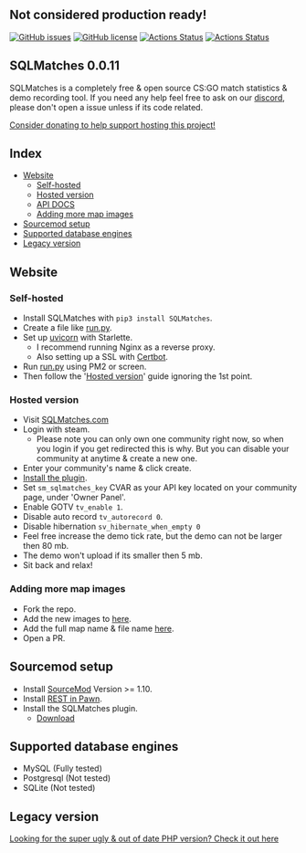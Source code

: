 ## Not considered production ready!

[![GitHub issues](https://img.shields.io/github/issues/WardPearce/SQLMatches)](https://github.com/WardPearce/SQLMatches/issues)
[![GitHub license](https://img.shields.io/github/license/WardPearce/SQLMatches)](https://github.com/WardPearce/SQLMatches/blob/master/LICENSE)
[![Actions Status](https://github.com/WardPearce/SQLMatches/workflows/Website/badge.svg)](https://github.com/WardPearce/SQLMatches/actions)
[![Actions Status](https://github.com/WardPearce/SQLMatches/workflows/Plugins/badge.svg)](https://github.com/WardPearce/SQLMatches/actions)

## SQLMatches 0.0.11
SQLMatches is a completely free & open source CS:GO match statistics & demo recording tool. If you need any help feel free to ask on our [discord](https://discord.gg/guYFTjt), please don't open a issue unless if its code related.

[Consider donating to help support hosting this project!](https://www.patreon.com/wardweeb)

## Index
- [Website](#Website)
    - [Self-hosted](#self-hosted)
    - [Hosted version](#hosted-version)
    - [API DOCS](/website/README.md)
    - [Adding more map images](#adding-more-map-images)
- [Sourcemod setup](#sourcemod-setup)
- [Supported database engines](#supported-database-engines)
- [Legacy version](#legacy-version)

## Website
### Self-hosted
- Install SQLMatches with ``pip3 install SQLMatches``.
- Create a file like [run.py](/website/run.py).
- Set up [uvicorn](https://www.uvicorn.org/deployment/) with Starlette.
    - I recommend running Nginx as a reverse proxy.
    - Also setting up a SSL with [Certbot](https://certbot.eff.org/).
- Run [run.py](/website/run.py) using PM2 or screen.
- Then follow the '[Hosted version](#hosted-version)' guide ignoring the 1st point.

### Hosted version
- Visit [SQLMatches.com](https://sqlmatches.com)
- Login with steam.
    - Please note you can only own one community right now, so when you login if you get redirected this is why. But you can disable your community at anytime & create a new one.
- Enter your community's name & click create.
- [Install the plugin](#sourcemod-setup).
- Set ``sm_sqlmatches_key`` CVAR as your API key located on your community page, under 'Owner Panel'.
- Enable GOTV ``tv_enable 1``.
- Disable auto record ``tv_autorecord 0``.
- Disable hibernation ``sv_hibernate_when_empty 0``
- Feel free increase the demo tick rate, but the demo can not be larger then 80 mb.
- The demo won't upload if its smaller then 5 mb.
- Sit back and relax!

### Adding more map images
- Fork the repo.
- Add the new images to [here](/website/SQLMatches/frontend/assets/img/maps).
- Add the full map name & file name [here](/website/SQLMatches/__init__.py#L46).
- Open a PR.

## Sourcemod setup
- Install [SourceMod](https://www.sourcemod.net/downloads.php?branch=stable) Version >= 1.10.
- Install [REST in Pawn](https://github.com/ErikMinekus/sm-ripext/releases).
- Install the SQLMatches plugin.
    - [Download](https://github.com/WardPearce/SQLMatches/suites/1307542557/artifacts/20605657)

## Supported database engines
- MySQL (Fully tested)
- Postgresql (Not tested)
- SQLite (Not tested)

## Legacy version
[Looking for the super ugly & out of date PHP version? Check it out here](https://github.com/WardPearce/SQLMatches/tree/Legacy-PHP)
